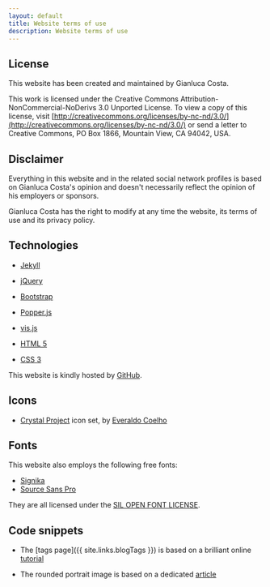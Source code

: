 ```yaml
---
layout: default
title: Website terms of use
description: Website terms of use
---
```


## License

This website has been created and maintained by Gianluca Costa.

This work is licensed under the Creative Commons Attribution-NonCommercial-NoDerivs 3.0 Unported License.
To view a copy of this license, visit [http://creativecommons.org/licenses/by-nc-nd/3.0/](http://creativecommons.org/licenses/by-nc-nd/3.0/) or send a letter to Creative Commons, PO Box 1866, Mountain View, CA 94042, USA.


## Disclaimer

Everything in this website and in the related social network profiles is based on Gianluca Costa's opinion and doesn't necessarily reflect the opinion of his employers or sponsors.

Gianluca Costa has the right to modify at any time the website, its terms of use and its privacy policy.



## Technologies


* [Jekyll](https://jekyllrb.com/)

* [jQuery](https://jquery.com/)

* [Bootstrap](http://getbootstrap.com)

* [Popper.js](https://popper.js.org/)

* [vis.js](http://visjs.org/)

* [HTML 5](https://developer.mozilla.org/en-US/docs/Web/Guide/HTML/HTML5)

* [CSS 3](https://developer.mozilla.org/en-US/docs/Web/CSS/CSS3)

This website is kindly hosted by [GitHub](https://github.com/).


## Icons

* [Crystal Project](https://www.iconfinder.com/iconsets/crystalproject) icon set, by [Everaldo Coelho](http://www.everaldo.com/)



## Fonts

This website also employs the following free fonts:

* [Signika](http://www.fontsquirrel.com/fonts/signika)
* [Source Sans Pro](http://www.fontsquirrel.com/fonts/source-sans-pro)


They are all licensed under the [SIL OPEN FONT LICENSE](http://scripts.sil.org/OFL).


## Code snippets

* The [tags page]({{ site.links.blogTags }}) is based on a brilliant online [tutorial](https://codinfox.github.io/dev/2015/03/06/use-tags-and-categories-in-your-jekyll-based-github-pages/)

* The rounded portrait image is based on a dedicated [article](https://ctrlq.org/code/19282-css-round-images)

